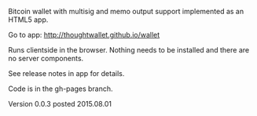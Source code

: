 Bitcoin wallet with multisig and memo output support implemented as an HTML5 app.

Go to app: http://thoughtwallet.github.io/wallet

Runs clientside in the browser.  Nothing needs to be installed and there are no server components.

See release notes in app for details.

Code is in the gh-pages branch.

Version 0.0.3 posted 2015.08.01

